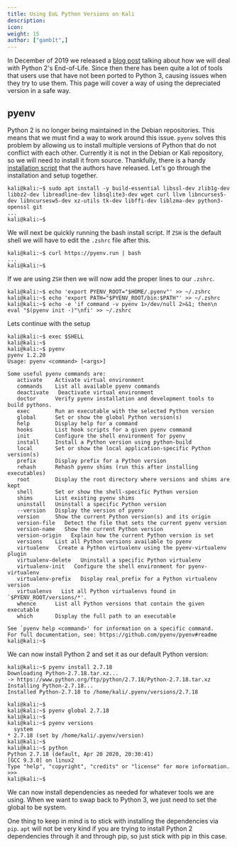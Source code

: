 ```yaml
---
title: Using EoL Python Versions on Kali
description:
icon:
weight: 15
author: ["gamb1t",]
---
```


In December of 2019 we released a [blog post](/blog/python-2-end-of-life/) talking about how we will deal with Python 2's End-of-Life. Since then there has been quite a lot of tools that users use that have not been ported to Python 3, causing issues when they try to use them. This page will cover a way of using the depreciated version in a safe way.

## pyenv

Python 2 is no longer being maintained in the Debian repositories. This means that we must find a way to work around this issue. `pyenv` solves this problem by allowing us to install multiple versions of Python that do not conflict with each other. Currently it is not in the Debian or Kali repository, so we will need to install it from source. Thankfully, there is a handy [installation script](https://github.com/pyenv/pyenv-installer) that the authors have released. Let's go through the installation and setup together.

```console
kali@kali:~$ sudo apt install -y build-essential libssl-dev zlib1g-dev libbz2-dev libreadline-dev libsqlite3-dev wget curl llvm libncurses5-dev libncursesw5-dev xz-utils tk-dev libffi-dev liblzma-dev python3-openssl git
...
kali@kali:~$
```

We will next be quickly running the bash install script. If `ZSH` is the default shell we will have to edit the `.zshrc` file after this.

```console
kali@kali:~$ curl https://pyenv.run | bash
...
kali@kali:~$
```

If we are using `ZSH` then we will now add the proper lines to our `.zshrc`.

```console
kali@kali:~$ echo 'export PYENV_ROOT="$HOME/.pyenv"' >> ~/.zshrc
kali@kali:~$ echo 'export PATH="$PYENV_ROOT/bin:$PATH"' >> ~/.zshrc
kali@kali:~$ echo -e 'if command -v pyenv 1>/dev/null 2>&1; then\n  eval "$(pyenv init -)"\nfi' >> ~/.zshrc
```

Lets continue with the setup

```console
kali@kali:~$ exec $SHELL
kali@kali:~$
kali@kali:~$ pyenv
pyenv 1.2.20
Usage: pyenv <command> [<args>]

Some useful pyenv commands are:
   activate    Activate virtual environment
   commands    List all available pyenv commands
   deactivate   Deactivate virtual environment
   doctor      Verify pyenv installation and development tools to build pythons.
   exec        Run an executable with the selected Python version
   global      Set or show the global Python version(s)
   help        Display help for a command
   hooks       List hook scripts for a given pyenv command
   init        Configure the shell environment for pyenv
   install     Install a Python version using python-build
   local       Set or show the local application-specific Python version(s)
   prefix      Display prefix for a Python version
   rehash      Rehash pyenv shims (run this after installing executables)
   root        Display the root directory where versions and shims are kept
   shell       Set or show the shell-specific Python version
   shims       List existing pyenv shims
   uninstall   Uninstall a specific Python version
   --version   Display the version of pyenv
   version     Show the current Python version(s) and its origin
   version-file   Detect the file that sets the current pyenv version
   version-name   Show the current Python version
   version-origin   Explain how the current Python version is set
   versions    List all Python versions available to pyenv
   virtualenv   Create a Python virtualenv using the pyenv-virtualenv plugin
   virtualenv-delete   Uninstall a specific Python virtualenv
   virtualenv-init   Configure the shell environment for pyenv-virtualenv
   virtualenv-prefix   Display real_prefix for a Python virtualenv version
   virtualenvs   List all Python virtualenvs found in `$PYENV_ROOT/versions/*'.
   whence      List all Python versions that contain the given executable
   which       Display the full path to an executable

See `pyenv help <command>' for information on a specific command.
For full documentation, see: https://github.com/pyenv/pyenv#readme
kali@kali:~$
```

We can now install Python 2 and set it as our default Python version:

```console
kali@kali:~$ pyenv install 2.7.18
Downloading Python-2.7.18.tar.xz...
-> https://www.python.org/ftp/python/2.7.18/Python-2.7.18.tar.xz
Installing Python-2.7.18...
Installed Python-2.7.18 to /home/kali/.pyenv/versions/2.7.18

kali@kali:~$
kali@kali:~$ pyenv global 2.7.18
kali@kali:~$
kali@kali:~$ pyenv versions
  system
* 2.7.18 (set by /home/kali/.pyenv/version)
kali@kali:~$
kali@kali:~$ python
Python 2.7.18 (default, Apr 20 2020, 20:30:41)
[GCC 9.3.0] on linux2
Type "help", "copyright", "credits" or "license" for more information.
>>>
kali@kali:~$
```

We can now install dependencies as needed for whatever tools we are using. When we want to swap back to Python 3, we just need to set the global to be system.

One thing to keep in mind is to stick with installing the dependencies via `pip`. `apt` will not be very kind if you are trying to install Python 2 dependencies through it and through pip, so just stick with pip in this case.
